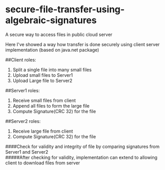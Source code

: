 # secure-file-transfer-using-algebraic-signatures
A secure way to access files in public cloud server

Here I've showed a way how transfer is done securely using 
client server implementation (based on java.net package)

##Client roles:
  1. Split a single file into many small files 
  2. Upload small files to Server1 
  3. Upload Large file to Server2
  
 
##Server1 roles:
  1. Receive small files from client 
  2. Append all files to form the large file
  3. Compute Signature(CRC 32) for the file
  
##Server2 roles:
  1. Receive large file from client 
  2. Compute Signature(CRC 32) for the file
 
####Check for validity and integrity of file by comparing signatures from Server1 and Server2  
#####After checking for validity, implementation can extend to allowing client to download files from server 
